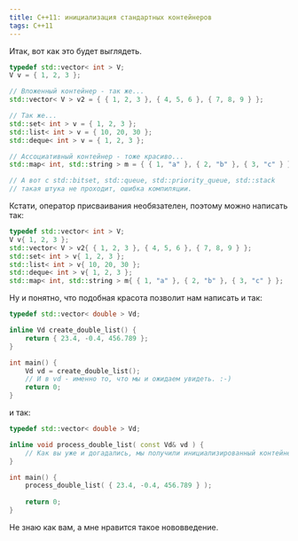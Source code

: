 ```yaml
---
title: C++11: инициализация стандартных контейнеров
tags: C++11
---
```


Итак, вот как это будет выглядеть.
```cpp
typedef std::vector< int > V;
V v = { 1, 2, 3 };

// Вложенный контейнер - так же...
std::vector< V > v2 = { { 1, 2, 3 }, { 4, 5, 6 }, { 7, 8, 9 } };

// Так же...
std::set< int > v = { 1, 2, 3 };
std::list< int > v = { 10, 20, 30 };
std::deque< int > v = { 1, 2, 3 };

// Ассоциативный контейнер - тоже красиво...
std::map< int, std::string > m = { { 1, "a" }, { 2, "b" }, { 3, "c" } };

// А вот с std::bitset, std::queue, std::priority_queue, std::stack 
// такая штука не проходит, ошибка компиляции.
```
Кстати, оператор присваивания необязателен, поэтому можно написать так:
```cpp
typedef std::vector< int > V;
V v{ 1, 2, 3 };
std::vector< V > v2{ { 1, 2, 3 }, { 4, 5, 6 }, { 7, 8, 9 } };
std::set< int > v{ 1, 2, 3 };
std::list< int > v{ 10, 20, 30 };
std::deque< int > v{ 1, 2, 3 };
std::map< int, std::string > m{ { 1, "a" }, { 2, "b" }, { 3, "c" } };
```
Ну и понятно, что подобная красота позволит нам написать и так:
```cpp
typedef std::vector< double > Vd;

inline Vd create_double_list() {
    return { 23.4, -0.4, 456.789 };
}

int main() {
    Vd vd = create_double_list();
    // И в vd - именно то, что мы и ожидаем увидеть. :-)
    return 0;
}
```
и так:
```cpp
typedef std::vector< double > Vd;

inline void process_double_list( const Vd& vd ) {
    // Как вы уже и догадались, мы получили инициализированный контейнер...
}

int main() {
    process_double_list( { 23.4, -0.4, 456.789 } );
    
    return 0;
}
```

Не знаю как вам, а мне нравится такое нововведение.
